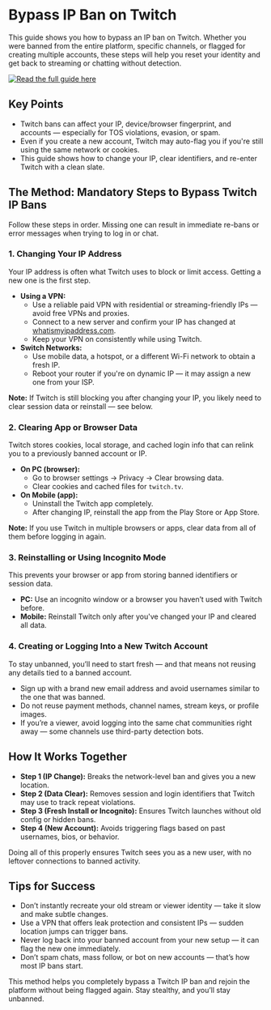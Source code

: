 <h1>Bypass IP Ban on Twitch</h1>
<p>This guide shows you how to bypass an IP ban on Twitch. Whether you were banned from the entire platform, specific channels, or flagged for creating multiple accounts, these steps will help you reset your identity and get back to streaming or chatting without detection.</p>
<p>
  <a href="https://slothytech.com/ip-ban/" target="_blank">
    <img src="https://img.shields.io/badge/Read%20the%20full%20guide%20here-blue?style=for-the-badge" alt="Read the full guide here" style="cursor: pointer;">
  </a>
</p>

<h2>Key Points</h2>
<ul>
    <li>Twitch bans can affect your IP, device/browser fingerprint, and accounts — especially for TOS violations, evasion, or spam.</li>
    <li>Even if you create a new account, Twitch may auto-flag you if you're still using the same network or cookies.</li>
    <li>This guide shows how to change your IP, clear identifiers, and re-enter Twitch with a clean slate.</li>
</ul>

<h2>The Method: Mandatory Steps to Bypass Twitch IP Bans</h2>
<p>Follow these steps in order. Missing one can result in immediate re-bans or error messages when trying to log in or chat.</p>

<h3>1. Changing Your IP Address</h3>
<p>Your IP address is often what Twitch uses to block or limit access. Getting a new one is the first step.</p>
<ul>
    <li><strong>Using a VPN:</strong>
        <ul>
            <li>Use a reliable paid VPN with residential or streaming-friendly IPs — avoid free VPNs and proxies.</li>
            <li>Connect to a new server and confirm your IP has changed at <a href="https://whatismyipaddress.com" target="_blank">whatismyipaddress.com</a>.</li>
            <li>Keep your VPN on consistently while using Twitch.</li>
        </ul>
    </li>
    <li><strong>Switch Networks:</strong>
        <ul>
            <li>Use mobile data, a hotspot, or a different Wi-Fi network to obtain a fresh IP.</li>
            <li>Reboot your router if you're on dynamic IP — it may assign a new one from your ISP.</li>
        </ul>
    </li>
</ul>
<p><strong>Note:</strong> If Twitch is still blocking you after changing your IP, you likely need to clear session data or reinstall — see below.</p>

<h3>2. Clearing App or Browser Data</h3>
<p>Twitch stores cookies, local storage, and cached login info that can relink you to a previously banned account or IP.</p>
<ul>
    <li><strong>On PC (browser):</strong>
        <ul>
            <li>Go to browser settings → Privacy → Clear browsing data.</li>
            <li>Clear cookies and cached files for <code>twitch.tv</code>.</li>
        </ul>
    </li>
    <li><strong>On Mobile (app):</strong>
        <ul>
            <li>Uninstall the Twitch app completely.</li>
            <li>After changing IP, reinstall the app from the Play Store or App Store.</li>
        </ul>
    </li>
</ul>
<p><strong>Note:</strong> If you use Twitch in multiple browsers or apps, clear data from all of them before logging in again.</p>

<h3>3. Reinstalling or Using Incognito Mode</h3>
<p>This prevents your browser or app from storing banned identifiers or session data.</p>
<ul>
    <li><strong>PC:</strong> Use an incognito window or a browser you haven’t used with Twitch before.</li>
    <li><strong>Mobile:</strong> Reinstall Twitch only after you've changed your IP and cleared all data.</li>
</ul>

<h3>4. Creating or Logging Into a New Twitch Account</h3>
<p>To stay unbanned, you’ll need to start fresh — and that means not reusing any details tied to a banned account.</p>
<ul>
    <li>Sign up with a brand new email address and avoid usernames similar to the one that was banned.</li>
    <li>Do not reuse payment methods, channel names, stream keys, or profile images.</li>
    <li>If you’re a viewer, avoid logging into the same chat communities right away — some channels use third-party detection bots.</li>
</ul>

<h2>How It Works Together</h2>
<ul>
    <li><strong>Step 1 (IP Change):</strong> Breaks the network-level ban and gives you a new location.</li>
    <li><strong>Step 2 (Data Clear):</strong> Removes session and login identifiers that Twitch may use to track repeat violations.</li>
    <li><strong>Step 3 (Fresh Install or Incognito):</strong> Ensures Twitch launches without old config or hidden bans.</li>
    <li><strong>Step 4 (New Account):</strong> Avoids triggering flags based on past usernames, bios, or behavior.</li>
</ul>
<p>Doing all of this properly ensures Twitch sees you as a new user, with no leftover connections to banned activity.</p>

<h2>Tips for Success</h2>
<ul>
    <li>Don’t instantly recreate your old stream or viewer identity — take it slow and make subtle changes.</li>
    <li>Use a VPN that offers leak protection and consistent IPs — sudden location jumps can trigger bans.</li>
    <li>Never log back into your banned account from your new setup — it can flag the new one immediately.</li>
    <li>Don’t spam chats, mass follow, or bot on new accounts — that’s how most IP bans start.</li>
</ul>

<p>This method helps you completely bypass a Twitch IP ban and rejoin the platform without being flagged again. Stay stealthy, and you’ll stay unbanned.</p>
